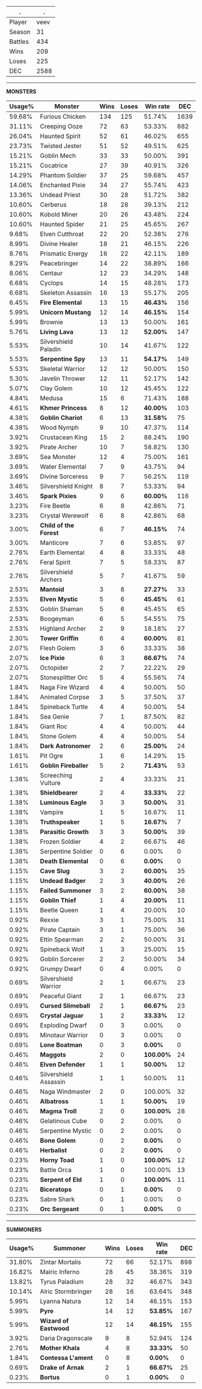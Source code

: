 .|.
|-|-
Player|veev
Season|31
Battles|434
Wins|209
Loses|225
DEC|2588

---
**MONSTERS**

Usage%|Monster|Wins|Loses|Win rate|DEC|
-|-|-|-|-|-|
59.68%|Furious Chicken|134|125|51.74%|1639|
31.11%|Creeping Ooze|72|63|53.33%|882|
26.04%|Haunted Spirit|52|61|46.02%|655|
23.73%|Twisted Jester|51|52|49.51%|625|
15.21%|Goblin Mech|33|33|50.00%|391|
15.21%|Cocatrice|27|39|40.91%|326|
14.29%|Phantom Soldier|37|25|59.68%|457|
14.06%|Enchanted Pixie|34|27|55.74%|423|
13.36%|Undead Priest|30|28|51.72%|382|
10.60%|Cerberus|18|28|39.13%|212|
10.60%|Kobold Miner|20|26|43.48%|224|
10.60%|Haunted Spider|21|25|45.65%|267|
9.68%|Elven Cutthroat|22|20|52.38%|276|
8.99%|Divine Healer|18|21|46.15%|226|
8.76%|Prismatic Energy|16|22|42.11%|189|
8.29%|Peacebringer|14|22|38.89%|166|
8.06%|Centaur|12|23|34.29%|148|
6.68%|Cyclops|14|15|48.28%|173|
6.68%|Skeleton Assassin|16|13|55.17%|205|
6.45%|**Fire Elemental**|13|15|**46.43%**|156|
5.99%|**Unicorn Mustang**|12|14|**46.15%**|154|
5.99%|Brownie|13|13|50.00%|161|
5.76%|**Living Lava**|13|12|**52.00%**|147|
5.53%|Silvershield Paladin|10|14|41.67%|122|
5.53%|**Serpentine Spy**|13|11|**54.17%**|149|
5.53%|Skeletal Warrior|12|12|50.00%|150|
5.30%|Javelin Thrower|12|11|52.17%|142|
5.07%|Clay Golem|10|12|45.45%|122|
4.84%|Medusa|15|6|71.43%|188|
4.61%|**Khmer Princess**|8|12|**40.00%**|103|
4.38%|**Goblin Chariot**|6|13|**31.58%**|75|
4.38%|Wood Nymph|9|10|47.37%|114|
3.92%|Crustacean King|15|2|88.24%|190|
3.92%|Pirate Archer|10|7|58.82%|130|
3.69%|Sea Monster|12|4|75.00%|161|
3.69%|Water Elemental|7|9|43.75%|94|
3.69%|Divine Sorceress|9|7|56.25%|119|
3.46%|Silvershield Knight|8|7|53.33%|94|
3.46%|**Spark Pixies**|9|6|**60.00%**|116|
3.23%|Fire Beetle|6|8|42.86%|71|
3.23%|Crystal Werewolf|6|8|42.86%|68|
3.00%|**Child of the Forest**|6|7|**46.15%**|74|
3.00%|Manticore|7|6|53.85%|97|
2.76%|Earth Elemental|4|8|33.33%|48|
2.76%|Feral Spirit|7|5|58.33%|87|
2.76%|Silvershield Archers|5|7|41.67%|59|
2.53%|**Mantoid**|3|8|**27.27%**|33|
2.53%|**Elven Mystic**|5|6|**45.45%**|61|
2.53%|Goblin Shaman|5|6|45.45%|65|
2.53%|Boogeyman|6|5|54.55%|75|
2.53%|Highland Archer|2|9|18.18%|27|
2.30%|**Tower Griffin**|6|4|**60.00%**|81|
2.07%|Flesh Golem|3|6|33.33%|38|
2.07%|**Ice Pixie**|6|3|**66.67%**|74|
2.07%|Octopider|2|7|22.22%|29|
2.07%|Stonesplitter Orc|5|4|55.56%|74|
1.84%|Naga Fire Wizard|4|4|50.00%|50|
1.84%|Animated Corpse|3|5|37.50%|37|
1.84%|Spineback Turtle|4|4|50.00%|54|
1.84%|Sea Genie|7|1|87.50%|82|
1.84%|Giant Roc|4|4|50.00%|44|
1.84%|Stone Golem|4|4|50.00%|54|
1.84%|**Dark Astronomer**|2|6|**25.00%**|24|
1.61%|Pit Ogre|1|6|14.29%|15|
1.61%|**Goblin Fireballer**|5|2|**71.43%**|53|
1.38%|Screeching Vulture|2|4|33.33%|21|
1.38%|**Shieldbearer**|2|4|**33.33%**|22|
1.38%|**Luminous Eagle**|3|3|**50.00%**|31|
1.38%|Vampire|1|5|16.67%|11|
1.38%|**Truthspeaker**|1|5|**16.67%**|7|
1.38%|**Parasitic Growth**|3|3|**50.00%**|39|
1.38%|Frozen Soldier|4|2|66.67%|46|
1.38%|Serpentine Soldier|0|6|0.00%|0|
1.38%|**Death Elemental**|0|6|**0.00%**|0|
1.15%|**Cave Slug**|3|2|**60.00%**|35|
1.15%|**Undead Badger**|2|3|**40.00%**|26|
1.15%|**Failed Summoner**|3|2|**60.00%**|38|
1.15%|**Goblin Thief**|1|4|**20.00%**|11|
1.15%|Beetle Queen|1|4|20.00%|10|
0.92%|Rexxie|3|1|75.00%|31|
0.92%|Pirate Captain|3|1|75.00%|36|
0.92%|Ettin Spearman|2|2|50.00%|31|
0.92%|Spineback Wolf|1|3|25.00%|15|
0.92%|Goblin Sorcerer|2|2|50.00%|34|
0.92%|Grumpy Dwarf|0|4|0.00%|0|
0.69%|Silvershield Warrior|2|1|66.67%|23|
0.69%|Peaceful Giant|2|1|66.67%|23|
0.69%|**Cursed Slimeball**|2|1|**66.67%**|23|
0.69%|**Crystal Jaguar**|1|2|**33.33%**|12|
0.69%|Exploding Dwarf|0|3|0.00%|0|
0.69%|Minotaur Warrior|0|3|0.00%|0|
0.69%|**Lone Boatman**|0|3|**0.00%**|0|
0.46%|**Maggots**|2|0|**100.00%**|24|
0.46%|**Elven Defender**|1|1|**50.00%**|12|
0.46%|Silvershield Assassin|1|1|50.00%|11|
0.46%|Naga Windmaster|2|0|100.00%|32|
0.46%|**Albatross**|1|1|**50.00%**|19|
0.46%|**Magma Troll**|2|0|**100.00%**|28|
0.46%|Gelatinous Cube|0|2|0.00%|0|
0.46%|Serpentine Mystic|0|2|0.00%|0|
0.46%|**Bone Golem**|0|2|**0.00%**|0|
0.46%|**Herbalist**|0|2|**0.00%**|0|
0.23%|**Horny Toad**|1|0|**100.00%**|12|
0.23%|Battle Orca|1|0|100.00%|13|
0.23%|**Serpent of Eld**|1|0|**100.00%**|11|
0.23%|**Biceratops**|0|1|**0.00%**|0|
0.23%|Sabre Shark|0|1|0.00%|0|
0.23%|**Orc Sergeant**|0|1|**0.00%**|0|

---
**SUMMONERS**

Usage%|Summoner|Wins|Loses|Win rate|DEC|
-|-|-|-|-|-|
31.80%|Zintar Mortalis|72|66|52.17%|898|
16.82%|Malric Inferno|28|45|38.36%|319|
13.82%|Tyrus Paladium|28|32|46.67%|343|
10.14%|Alric Stormbringer|28|16|63.64%|348|
5.99%|Lyanna Natura|12|14|46.15%|153|
5.99%|**Pyre**|14|12|**53.85%**|167|
5.99%|**Wizard of Eastwood**|12|14|**46.15%**|155|
3.92%|Daria Dragonscale|9|8|52.94%|124|
2.76%|**Mother Khala**|4|8|**33.33%**|50|
1.84%|**Contessa L'ament**|0|8|**0.00%**|0|
0.69%|**Drake of Arnak**|2|1|**66.67%**|25|
0.23%|**Bortus**|0|1|**0.00%**|0|
